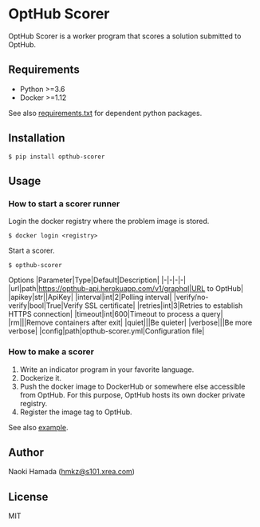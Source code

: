# OptHub Scorer
OptHub Scorer is a worker program that scores a solution submitted to OptHub.

## Requirements
- Python >=3.6
- Docker >=1.12

See also [requirements.txt](requirements.txt) for dependent python packages.

## Installation
```
$ pip install opthub-scorer
```

## Usage
### How to start a scorer runner
Login the docker registry where the problem image is stored.
```
$ docker login <registry>
```

Start a scorer.
```
$ opthub-scorer
```

Options
|Parameter|Type|Default|Description|
|-|-|-|-|
|url|path|https://opthub-api.herokuapp.com/v1/graphql|URL to OptHub|
|apikey|str||ApiKey|
|interval|int|2|Polling interval|
|verify/no-verify|bool|True|Verify SSL certificate|
|retries|int|3|Retries to establish HTTPS connection|
|timeout|int|600|Timeout to process a query|
|rm|||Remove containers after exit|
|quiet|||Be quieter|
|verbose|||Be more verbose|
|config|path|opthub-scorer.yml|Configuration file|

### How to make a scorer
1. Write an indicator program in your favorite language.
2. Dockerize it.
3. Push the docker image to DockerHub or somewhere else accessible from OptHub.
   For this purpose, OptHub hosts its own docker private registry.
4. Register the image tag to OptHub.

See also [example](example/).

## Author
Naoki Hamada (hmkz@s101.xrea.com)

## License
MIT

